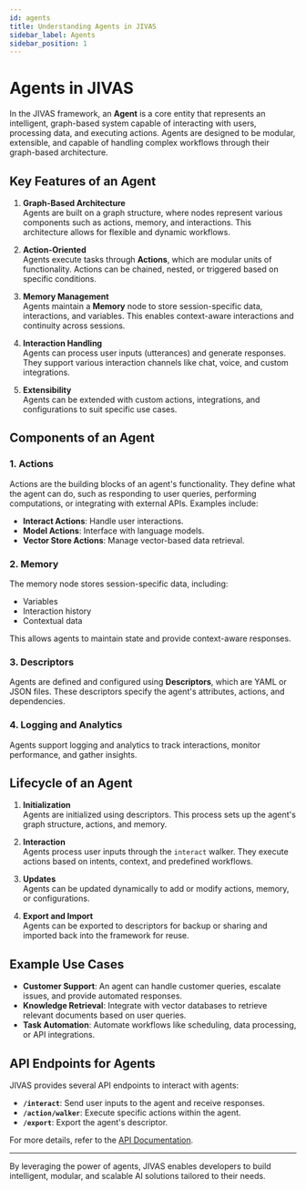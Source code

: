 ```yaml
---
id: agents
title: Understanding Agents in JIVAS
sidebar_label: Agents
sidebar_position: 1
---
```


# Agents in JIVAS

In the JIVAS framework, an **Agent** is a core entity that represents an intelligent, graph-based system capable of interacting with users, processing data, and executing actions. Agents are designed to be modular, extensible, and capable of handling complex workflows through their graph-based architecture.

## Key Features of an Agent

1. **Graph-Based Architecture**  
   Agents are built on a graph structure, where nodes represent various components such as actions, memory, and interactions. This architecture allows for flexible and dynamic workflows.

2. **Action-Oriented**  
   Agents execute tasks through **Actions**, which are modular units of functionality. Actions can be chained, nested, or triggered based on specific conditions.

3. **Memory Management**  
   Agents maintain a **Memory** node to store session-specific data, interactions, and variables. This enables context-aware interactions and continuity across sessions.

4. **Interaction Handling**  
   Agents can process user inputs (utterances) and generate responses. They support various interaction channels like chat, voice, and custom integrations.

5. **Extensibility**  
   Agents can be extended with custom actions, integrations, and configurations to suit specific use cases.

## Components of an Agent

### 1. **Actions**
Actions are the building blocks of an agent's functionality. They define what the agent can do, such as responding to user queries, performing computations, or integrating with external APIs. Examples include:
- **Interact Actions**: Handle user interactions.
- **Model Actions**: Interface with language models.
- **Vector Store Actions**: Manage vector-based data retrieval.

### 2. **Memory**
The memory node stores session-specific data, including:
- Variables
- Interaction history
- Contextual data

This allows agents to maintain state and provide context-aware responses.

### 3. **Descriptors**
Agents are defined and configured using **Descriptors**, which are YAML or JSON files. These descriptors specify the agent's attributes, actions, and dependencies.

### 4. **Logging and Analytics**
Agents support logging and analytics to track interactions, monitor performance, and gather insights.

## Lifecycle of an Agent

1. **Initialization**  
   Agents are initialized using descriptors. This process sets up the agent's graph structure, actions, and memory.

2. **Interaction**  
   Agents process user inputs through the `interact` walker. They execute actions based on intents, context, and predefined workflows.

3. **Updates**  
   Agents can be updated dynamically to add or modify actions, memory, or configurations.

4. **Export and Import**  
   Agents can be exported to descriptors for backup or sharing and imported back into the framework for reuse.

## Example Use Cases

- **Customer Support**: An agent can handle customer queries, escalate issues, and provide automated responses.
- **Knowledge Retrieval**: Integrate with vector databases to retrieve relevant documents based on user queries.
- **Task Automation**: Automate workflows like scheduling, data processing, or API integrations.

## API Endpoints for Agents

JIVAS provides several API endpoints to interact with agents:
- **`/interact`**: Send user inputs to the agent and receive responses.
- **`/action/walker`**: Execute specific actions within the agent.
- **`/export`**: Export the agent's descriptor.

For more details, refer to the [API Documentation](../api).

---

By leveraging the power of agents, JIVAS enables developers to build intelligent, modular, and scalable AI solutions tailored to their needs.
